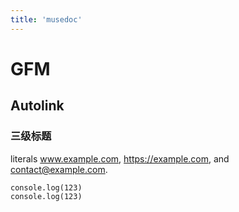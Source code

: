 ```yaml
---
title: 'musedoc'
---
```


# GFM 

## Autolink 

### 三级标题

literals www.example.com, https://example.com, and contact@example.com.

```shell
console.log(123)
console.log(123)
```
